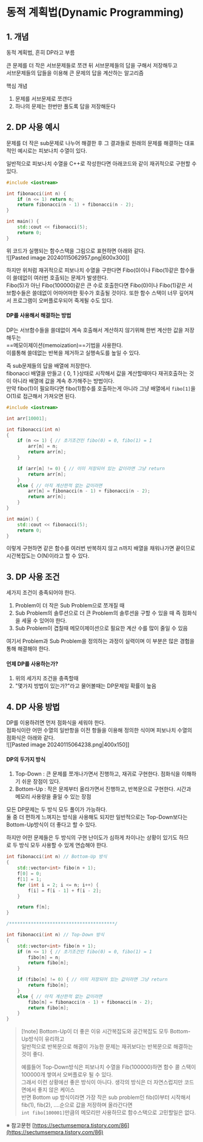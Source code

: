 # 동적 계획법(Dynamic Programming)

## 1. 개념

동적 계획법, 흔히 DP라고 부름  

큰 문제를 더 작은 서브문제들로 쪼갠 뒤 서브문제들의 답을 구해서 저장해두고  
서브문제들의 답들을 이용해 큰 문제의 답을 계산하는 알고리즘  

핵심 개념
1) 문제를 서브문제로 쪼갠다
2) 하나의 문제는 한번만 풀도록 답을 저장해둔다


## 2. DP 사용 예시

문제를 더 작은 sub문제로 나누어 해결한 후 그 결과들로 원래의 문제를 해결하는 대표적인 예시로는 피보나치 수열이 있다.  

일반적으로 피보나치 수열을 C++로 작성한다면 아래코드와 같이 재귀적으로 구현할 수 있다.  
```C++
#include <iostream>

int fibonacci(int n) {
	if (n <= 1) return n;
	return fibonacci(n - 1) + fibonacci(n - 2);
}

int main() {
	std::cout << fibonacci(5);
	return 0;
}
```
위 코드가 실행되는 함수스택을 그림으로 표현하면 아래와 같다.  
![[Pasted image 20240115062957.png|600x300]]  

하지만 위처럼 재귀적으로 피보나치 수열을 구한다면 Fibo(0)이나 Fibo(1)같은 함수들이 쓸데없이 여러번 호출되는 문제가 발생한다.  
Fibo(5)가 아닌 Fibo(100000)같은 큰 수로 호출한다면 Fibo(0)이나 Fibo(1)같은 서브함수들은 쓸데없이 어마어마한 횟수가 호출될 것이다.
또한 함수 스택이 너무 깊어져서 프로그램이 오버플로우되어 죽게될 수도 있다.  

#### DP를 사용해서 해결하는 방법
DP는 서브함수들을 쓸데없이 계속 호출해서 계산하지 않기위해 한번 계산한 값을 저장해두는  
==메모이제이션(memoization)==기법을 사용한다.  
이를통해 쓸데없는 반복을 제거하고 실행속도를 높일 수 있다.

즉 sub문제들의 답을 배열에 저장한다.  
fibonacci 배열을 만들고 { 0, 1 }상태로 시작해서 값을 계산할때마다 재귀호출하는 것이 아니라 배열에 값을 계속 추가해주는 방법이다.  
만약 fibo(1)이 필요하다면 fibo(1)함수를 호출하는게 아니라 그냥 배열에서 `fibo[1]`을 O(1)로 접근해서 가져오면 된다.  
```C++
#include <iostream>

int arr[10001];

int fibonacci(int n)
{
	if (n <= 1) { // 초기조건인 fibo(0) = 0, fibo(1) = 1
		arr[n] = n;
		return arr[n];
	}

	if (arr[n] != 0) { // 이미 저장되어 있는 값이라면 그냥 return
		return arr[n];
	}
	else { // 아직 계산한적 없는 값이라면
		arr[n] = fibonacci(n - 1) + fibonacci(n - 2);
		return arr[n];
	}
}

int main() {
	std::cout << fibonacci(5);
	return 0;
}
```
이렇게 구현하면 같은 함수를 여러번 반복하지 않고 n까지 배열을 채워나가면 끝이므로 시간복잡도는 O(N)이라고 할 수 있다.  


## 3. DP 사용 조건

세가지 조건이 충족되어야 한다.  
1) Problem이 더 작은 Sub Problem으로 쪼개질 때
2) Sub Problem의 솔루션으로 더 큰 Problem의 솔루션을 구할 수 있을 때
	즉 점화식을 세울 수 있어야 한다.
3) Sub Problem이 겹칠때
	메모이제이션으로 필요한 계산 수를 많이 줄일 수 있음

여기서 Problem과 Sub Problem을 정의하는 과정이 실력이며 이 부분은 많은 경험을 통해 해결해야 한다.  

#### 언제 DP를 사용하는가?
1) 위의 세가지 조건을 충족할때
2) "몇가지 방법이 있는가?"라고 물어볼때는 DP문제일 확률이 높음


## 4. DP 사용 방법

DP를 이용하려면 먼저 점화식을 세워야 한다.  
점화식이란 어떤 수열의 일반항을 이전 항들을 이용해 정의한 식이며 피보나치 수열의 점화식은 아래와 같다.  
![[Pasted image 20240115064238.png|400x150]]  

#### DP의 두가지 방식
1) Top-Down : 큰 문제를 쪼개나가면서 진행하고, 재귀로 구현한다. 점화식을 이해하기 쉬운 장점이 있다.  
2) Bottom-Up : 작은 문제부터 올라가면서 진행하고, 반복문으로 구현한다. 시간과 메모리 사용량을 줄일 수 있는 장점

모든 DP문제는 두 방식 모두 풀이가 가능하다.  
둘 중 더 편하게 느껴지는 방식을 사용해도 되지만 일반적으로는 Top-Down보다는 Bottom-Up방식이 더 좋다고 할 수 있다.

하지만 어떤 문제들은 두 방식의 구현 난이도가 심하게 차이나는 상황이 있기도 하므로 두 방식 모두 사용할 수 있게 연습해야 한다.

```C++
int fibonacci(int n) // Bottom-Up 방식
{
	std::vector<int> fibo(n + 1);
	f[0] = 0;
	f[1] = 1;
	for (int i = 2; i <= n; i++) {
		f[i] = f[i - 1] + f[i - 2];
	}

	return f[n];
}

/***************************************/

int fibonacci(int n) // Top-Down 방식
{
	std::vector<int> fibo(n + 1);
	if (n <= 1) { // 초기조건인 fibo(0) = 0, fibo(1) = 1
		fibo[n] = n;
		return fibo[n];
	}

	if (fibo[n] != 0) { // 이미 저장되어 있는 값이라면 그냥 return
		return fibo[n];
	}
	else { // 아직 계산한적 없는 값이라면
		fibo[n] = fibonacci(n - 1) + fibonacci(n - 2);
		return fibo[n];
	}
}​
```

>[!note] Bottom-Up이 더 좋은 이유
> 시간복잡도와 공간복잡도 모두 Bottom-Up방식이 유리하고  
> 일반적으로 반복문으로 해결이 가능한 문제는 재귀보다는 반복문으로 해결하는것이 좋다.  
> 
> 예를들어 Top-Down방식은 피보나치 수열을 Fib(100000)하면 함수 콜 스택이 100000개 쌓여서 오버플로우 될 수 있다.  
> 그래서 이런 상황에선 좋은 방식이 아니다. 생각의 방식은 더 자연스럽지만 코드면에서 좋지 않은 케이스  
> 반면 Bottom up 방식이라면 가장 작은 sub problem인 fib(0)부터 시작해서 fib(1), fib(2), ....순으로 값을 저장하며 올라간다면  
> `int fibo[100001]`만큼의 메모리만 사용하므로 함수스택으로 고민할일은 없다.




※ 참고문헌
[https://sectumsempra.tistory.com/86](https://sectumsempra.tistory.com/86)
